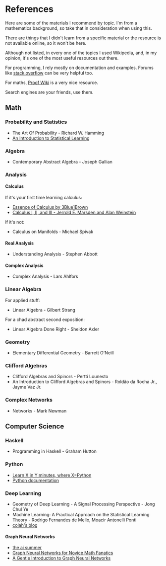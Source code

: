 # References

Here are some of the materials I recommend by topic. I'm from a mathematics background, so take that in consideration when using this. 

There are things that I didn't learn from a specific material or the resource is not available online, so it won't be here. 

Although not listed, in every one of the topics I used Wikipedia, and, in my opinion, it's one of the most useful resources out there.

For programming, I rely mostly on documentation and examples. Forums like 
[stack overflow](https://stackoverflow.com/) can be very helpful too.

For maths, [Proof Wiki](https://proofwiki.org/) is a very nice resource.

Search engines are your friends, use them.

## Math

### Probability and Statistics

- The Art Of Probability - Richard W. Hamming
- [An Introduction to Statistical Learning](https://www.statlearning.com/)
  
### Algebra

- Contemporary Abstract Algebra - Joseph Gallian

### Analysis

#### Calculus

If it's your first time learning calculus:

- [Essence of Calculus by 3Blue1Brown](https://youtube.com/playlist?list=PL0-GT3co4r2wlh6UHTUeQsrf3mlS2lk6x)
- [Calculus I, II, and III - Jerrold E. Marsden and Alan Weinstein](https://www.cds.caltech.edu/~marsden/volume/Calculus/)

If it's not:

- Calculus on Manifolds - Michael Spivak

#### Real Analysis

- Understanding Analysis - Stephen Abbott

#### Complex Analysis

- Complex Analysis - Lars Ahlfors


### Linear Algebra

For applied stuff:

- Linear Algebra - Gilbert Strang

For a chad abstract second exposition:

- Linear Algebra Done Right - Sheldon Axler

### Geometry

- Elementary Differential Geometry - Barrett O'Neill

### Clifford Algebras

- Clifford Algebras and Spinors - Pertti Lounesto
- An Introduction to Clifford Algebras and Spinors - Roldão da Rocha Jr., Jayme Vaz Jr.

### Complex Networks 

- Networks - Mark Newman

## Computer Science

### Haskell

- Programming in Haskell - Graham Hutton

### Python

- [Learn X in Y minutes, where X=Python](https://learnxinyminutes.com/docs/python/)
- [Python documentation](https://docs.python.org/3/)

### Deep Learning

- Geometry of Deep Learning - A Signal Processing Perspective - Jong Chul Ye
- Machine Learning: A Practical Approach on the Statistical Learning Theory - Rodrigo Fernandes de Mello, Moacir Antonelli Ponti
- [colah's blog](https://colah.github.io/)

#### Graph Neural Networks

- [the ai summer](https://theaisummer.com/graph-convolutional-networks/)
- [Graph Neural Networks for Novice Math Fanatics](https://rish16.notion.site/Graph-Neural-Networks-for-Novice-Math-Fanatics-c51b922a595b4efd8647788475461d57)
- [A Gentle Introduction to Graph Neural Networks](https://distill.pub/2021/gnn-intro/)
